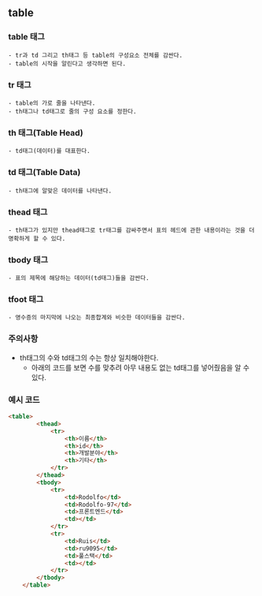 ## table

### table 태그

    - tr과 td 그리고 th태그 등 table의 구성요소 전체를 감싼다.
    - table의 시작을 알린다고 생각하면 된다.

### tr 태그

    - table의 가로 줄을 나타낸다.
    - th태그나 td태그로 줄의 구성 요소를 정한다.

### th 태그(Table Head)

    - td태그(데이터)를 대표한다.

### td 태그(Table Data)

    - th태그에 알맞은 데이터를 나타낸다.

### thead 태그

    - th태그가 있지만 thead태그로 tr태그를 감싸주면서 표의 헤드에 관한 내용이라는 것을 더 명확하게 할 수 있다. 

### tbody 태그

    - 표의 제목에 해당하는 데이터(td태그)들을 감싼다.

### tfoot 태그
    
    - 영수증의 마지막에 나오는 최종합계와 비슷한 데이터들을 감싼다. 

### 주의사항

- th태그의 수와 td태그의 수는 항상 일치해야한다.
    - 아래의 코드를 보면 수를 맞추려 아무 내용도 없는 td태그를 넣어줬음을 알 수 있다.


### 예시 코드

```html
<table>
        <thead>
            <tr>
                <th>이름</th>
                <th>id</th>
                <th>개발분야</th>
                <th>기타</th>
            </tr>
        </thead>
        <tbody>
            <tr>
                <td>Rodolfo</td>
                <td>Rodolfo-97</td>
                <td>프론트엔드</td>
                <td></td>
            </tr>
            <tr>
                <td>Ruis</td>
                <td>ru9095</td>
                <td>풀스택</td>
                <td></td>
            </tr>
        </tbody>
    </table>
```
